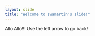 ```yaml
---
layout: slide
title: "Welcome to swamartin's slide!"
---
```

Allo Allo!!!
Use the left arrow to go back!